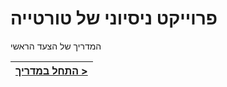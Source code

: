 # פרוייקט ניסיוני של טורטייה

[//]: # (head-end)


המדריך של הצעד הראשי


[//]: # (foot-start)

[{]: <helper> (navStep)

| [התחל במדריך >](.tortilla/manuals/views/step1.md) |
|----------------------:|

[}]: #